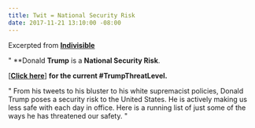 ```yaml
---
title: Twit = National Security Risk
date: 2017-11-21 13:10:00 -08:00
---
```


Excerpted from [**Indivisible**](https://www.indivisible.org/) 

"  **Donald **Trump** is a **National Security Risk**. 

[[**Click here**](https://www.indivisible.org/resource/donald-trump-national-security-risk-heres-current-trumpthreatlevel/)] **for the current #TrumpThreatLevel.**

"  From his tweets to his bluster to his white supremacist policies, Donald Trump poses a security risk to the United States. He is actively making us less safe with each day in office. Here is a running list of just some of the ways he has threatened our safety.  "
